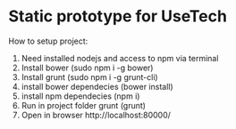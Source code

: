 Static prototype for UseTech
==========================

How to setup project:

1. Need installed nodejs and access to npm via terminal
2. Install bower (sudo npm i -g bower)
3. Install grunt (sudo npm i -g grunt-cli)
4. install bower dependecies (bower install)
5. install npm dependecies (npm i)
6. Run in project folder grunt (grunt)
7. Open in browser http://localhost:80000/